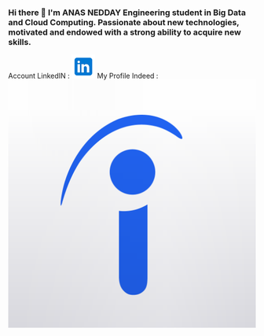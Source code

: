### Hi there 👋  I'm ANAS NEDDAY Engineering student in Big Data and Cloud Computing. Passionate about new technologies, motivated and endowed with a strong ability to acquire new skills.

Account LinkedIN : [![LinkedIn](linkedin.png)](https://www.linkedin.com/in/anas-nedday-944562234/)
My Profile Indeed :[![Indeed](indeed.png)](https://www.indeed.com/?hl=fr_MA&co=MA&from=gnav-jobseeker-profile--profile-one-frontend)


<!--
**AnasNedday/AnasNedday** is a ✨ _special_ ✨ repository because its `README.md` (this file) appears on your GitHub profile.

Here are some ideas to get you started:

- 🔭 I’m currently working on ...
- 🌱 I’m currently learning ...
- 👯 I’m looking to collaborate on ...
- 🤔 I’m looking for help with ...
- 💬 Ask me about ...
- 📫 How to reach me: ...
- 😄 Pronouns: ...
- ⚡ Fun fact: ...
-->

